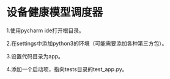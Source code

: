 # 设备健康模型调度器

1.使用pycharm ide打开根目录。

2.在settings中添加python3的环境（可能需要添加各种第三方包）。

3.设置代码目录为app。

4.添加一个启动项，指向tests目录的test_app.py。
